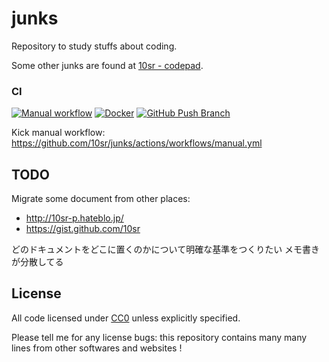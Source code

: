 junks
=====

Repository to study stuffs about coding.

Some other junks are found at [10sr - codepad](http://codepad.org/users/10sr).


### CI

[![Manual workflow](https://github.com/10sr/junks/actions/workflows/manual.yml/badge.svg)](https://github.com/10sr/junks/actions/workflows/manual.yml)
[![Docker](https://github.com/10sr/junks/actions/workflows/docker-publish.yml/badge.svg)](https://github.com/10sr/junks/actions/workflows/docker-publish.yml)
[![GitHub Push Branch](https://github.com/10sr/junks/actions/workflows/github-push-branch.yml/badge.svg)](https://github.com/10sr/junks/actions/workflows/github-push-branch.yml)


Kick manual workflow: https://github.com/10sr/junks/actions/workflows/manual.yml


TODO
----

Migrate some document from other places:

* http://10sr-p.hateblo.jp/
* https://gist.github.com/10sr

どのドキュメントをどこに置くのかについて明確な基準をつくりたい
メモ書きが分散してる



License
-------

All code licensed under
[CC0](http://creativecommons.org/publicdomain/zero/1.0/) unless explicitly
specified.

Please tell me for any license bugs: this repository contains many many
lines from other softwares and websites !
